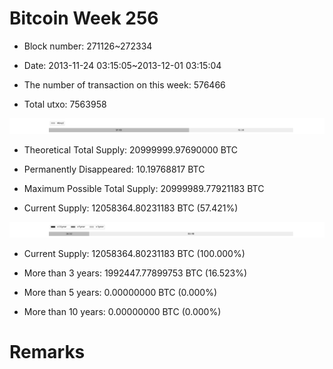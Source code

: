 # Bitcoin Week 256

- Block number: 271126~272334

- Date: 2013-11-24 03:15:05~2013-12-01 03:15:04

- The number of transaction on this week: 576466

- Total utxo: 7563958

![](../images/mined_week256.png)

- Theoretical Total Supply: 20999999.97690000 BTC

- Permanently Disappeared: 10.19768817 BTC

- Maximum Possible Total Supply: 20999989.77921183 BTC

- Current Supply: 12058364.80231183 BTC (57.421%)

![](../images/year_week256.png)


- Current Supply: 12058364.80231183 BTC (100.000%)

- More than 3 years: 1992447.77899753 BTC (16.523%)

- More than 5 years: 0.00000000 BTC (0.000%)

- More than 10 years: 0.00000000 BTC (0.000%)

# Remarks

